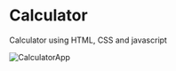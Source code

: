 # Calculator
Calculator using HTML, CSS and javascript


![CalculatorApp](https://github.com/user-attachments/assets/19666af4-6a11-4cec-b724-80764c2e36f1)
